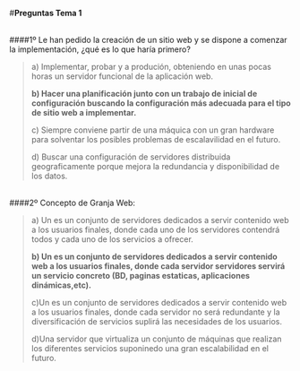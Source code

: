 ﻿
#**Preguntas  Tema 1**</br></br>

####1º Le han pedido la creación de un sitio web y se dispone a comenzar la implementación, ¿qué es lo que haría primero?

> a) Implementar, probar y a produción, obteniendo en unas pocas horas un servidor funcional de la aplicación web.
> 
> **b) Hacer una planificación junto con un trabajo de inicial de configuración buscando la configuración más adecuada para el tipo de sitio web a implementar.**
> 
> c) Siempre conviene partir de una máquica con un gran hardware para solventar los posibles problemas de escalavilidad en el futuro.
> 
> d) Buscar una configuración de servidores distribuida geograficamente porque mejora la redundancia y disponibilidad de los datos.

</br>
####2º Concepto de Granja Web:

> a) Un es un conjunto de servidores dedicados a servir contenido web a los usuarios finales, donde cada uno de los servidores contendrá todos y cada uno de los 		servicios a ofrecer.
> 
> **b) Un es un conjunto de servidores dedicados a servir contenido web a los usuarios finales, donde cada servidor servidores servirá un servicio concreto (BD, paginas estaticas, aplicaciones dinámicas,etc).**
> 
> c)Un es un conjunto de servidores dedicados a servir contenido web a los usuarios finales, donde cada servidor no será redundante y la diversificación de servicios suplirá las necesidades de los usuarios.
> 
> d)Una servidor que virtualiza un conjunto de máquinas que realizan los diferentes servicios suponinedo una gran escalabilidad en el futuro.